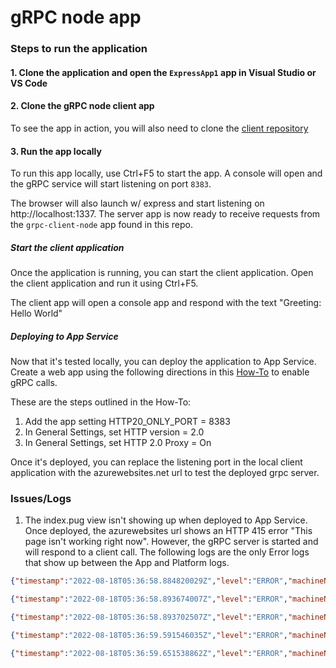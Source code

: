 # gRPC node app

### Steps to run the application
#### 1. Clone the application and open the `ExpressApp1` app in Visual Studio or VS Code

#### 2. Clone the gRPC node client app
To see the app in action, you will also need to clone the [client repository](https://github.com/jeffwmartinez/grpc-node-client)

#### 3. Run the app locally
To run this app locally, use Ctrl+F5 to start the app.  A console will open and the gRPC service will start listening on port `8383`.

The browser will also launch w/ express and start listening on http://localhost:1337.  The server app is now ready to receive requests from the `grpc-client-node` app found in this repo.

##### Start the client application
Once the application is running, you can start the client application.  Open the client application and run it using Ctrl+F5.

The client app will open a console app and respond with the text "Greeting: Hello World"


##### Deploying to App Service
Now that it's tested locally, you can deploy the application to App Service.  Create a web app using the following directions in this [How-To](https://github.com/Azure/app-service-linux-docs/blob/master/HowTo/gRPC/use_gRPC_with_dotnet.md#deploy-to-app-service) to enable gRPC calls.

These are the steps outlined in the How-To:
1. Add the app setting HTTP20_ONLY_PORT = 8383
2. In General Settings, set HTTP version = 2.0
3. In General Settings, set HTTP 2.0 Proxy = On

Once it's deployed, you can replace the listening port in the local client application with the azurewebsites.net url to test the deployed grpc server.

### Issues/Logs
1. The index.pug view isn't showing up when deployed to App Service.  Once deployed, the azurewebsites url shows an HTTP 415 error "This page isn't working right now".  However, the gRPC server is started and will respond to a client call.  The following logs are the only Error logs that show up between the App and Platform logs.

```json
{"timestamp":"2022-08-18T05:36:58.884820029Z","level":"ERROR","machineName":"RD00155DAE3E80","containerName":"grpc-node-express_1_5bc48533","message":" npm info it worked if it ends with ok\n","id":"6a2ba2cd-ee05-4243-b674-178f3f79195c","instance":"93ad2e7cf8572308af1ea47b5a6125d6b6778911630249caca8d58ef84d9937b"}

{"timestamp":"2022-08-18T05:36:58.893674007Z","level":"ERROR","machineName":"RD00155DAE3E80","containerName":"grpc-node-express_1_5bc48533","message":" npm info using npm@6.14.15\n","id":"40532eed-7af9-483d-95e2-cebd4ffe9f44","instance":"93ad2e7cf8572308af1ea47b5a6125d6b6778911630249caca8d58ef84d9937b"}

{"timestamp":"2022-08-18T05:36:58.893702507Z","level":"ERROR","machineName":"RD00155DAE3E80","containerName":"grpc-node-express_1_5bc48533","message":" npm info using node@v16.14.2\n","id":"1b0d23bb-fb54-410f-87f0-999edf1397d7","instance":"93ad2e7cf8572308af1ea47b5a6125d6b6778911630249caca8d58ef84d9937b"}

{"timestamp":"2022-08-18T05:36:59.591546035Z","level":"ERROR","machineName":"RD00155DAE3E80","containerName":"grpc-node-express_1_5bc48533","message":" npm info lifecycle express-app1@0.0.0~prestart: express-app1@0.0.0\n","id":"974ed6e7-5750-413e-ba09-d6a1b9631363","instance":"93ad2e7cf8572308af1ea47b5a6125d6b6778911630249caca8d58ef84d9937b"}

{"timestamp":"2022-08-18T05:36:59.651538862Z","level":"ERROR","machineName":"RD00155DAE3E80","containerName":"grpc-node-express_1_5bc48533","message":" npm info lifecycle express-app1@0.0.0~start: express-app1@0.0.0\n","id":"6e032075-d94e-4ae6-8558-d6d76d69e711","instance":"93ad2e7cf8572308af1ea47b5a6125d6b6778911630249caca8d58ef84d9937b"}
```

